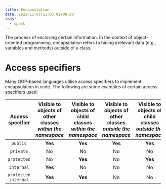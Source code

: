 ```yaml
---
title: Encapsulation
date: 2022-11-07T11:06:01+08:00
tags:
  - spark
---
```


The process of enclosing certain information. In the context of object-oriented programming, encapsulation refers to hiding irrelevant data (e.g., variables and methods) outside of a class.

# Access specifiers

Many OOP-based languages utilise access specifiers to implement encapsulation in code. The following are some examples of certain access specifiers used:

| Access specifier | Visible to objects of other classes _within the namespace_ | Visible to objects of child classes _within the namespace_ | Visible to objects of other classes _outside the namespace_ | Visible to objects of child classes _outside the namespace_ |
|:-:|:-:|:-:|:-:|:-:|
| `public` | **Yes** | **Yes** | **Yes** | **Yes** |
| `private` | No | No | No | No |
| `protected` | No | **Yes** | No | **Yes** |
| `internal` | **Yes** | No | No | No |
| `protected internal` | **Yes** | **Yes** | No | No |
